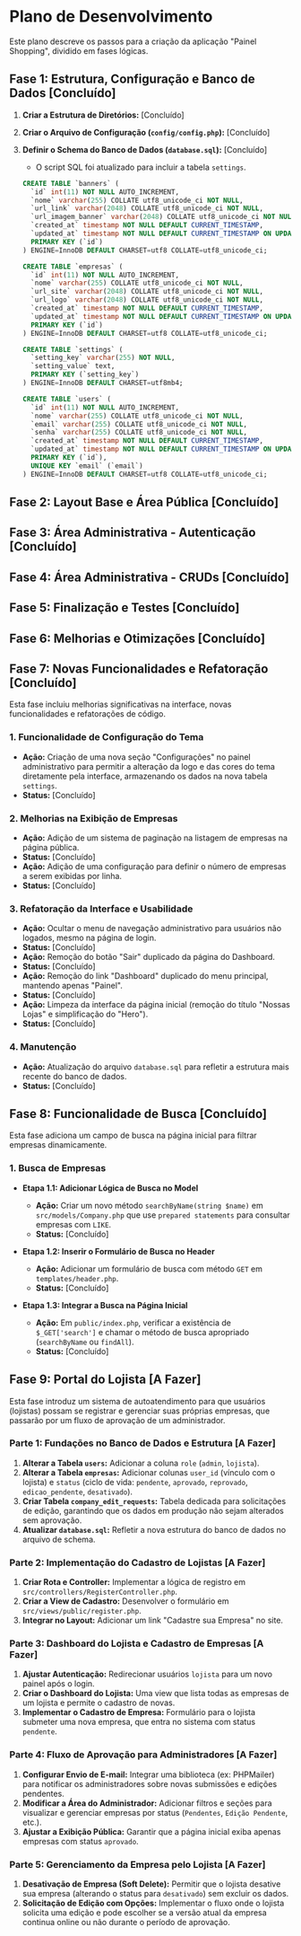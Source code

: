 # Plano de Desenvolvimento

Este plano descreve os passos para a criação da aplicação "Painel Shopping", dividido em fases lógicas.

## Fase 1: Estrutura, Configuração e Banco de Dados [Concluído]

1.  **Criar a Estrutura de Diretórios:** [Concluído]
2.  **Criar o Arquivo de Configuração (`config/config.php`):** [Concluído]
3.  **Definir o Schema do Banco de Dados (`database.sql`):** [Concluído]
    *   O script SQL foi atualizado para incluir a tabela `settings`.

    ```sql
    CREATE TABLE `banners` (
      `id` int(11) NOT NULL AUTO_INCREMENT,
      `nome` varchar(255) COLLATE utf8_unicode_ci NOT NULL,
      `url_link` varchar(2048) COLLATE utf8_unicode_ci NOT NULL,
      `url_imagem_banner` varchar(2048) COLLATE utf8_unicode_ci NOT NULL,
      `created_at` timestamp NOT NULL DEFAULT CURRENT_TIMESTAMP,
      `updated_at` timestamp NOT NULL DEFAULT CURRENT_TIMESTAMP ON UPDATE CURRENT_TIMESTAMP,
      PRIMARY KEY (`id`)
    ) ENGINE=InnoDB DEFAULT CHARSET=utf8 COLLATE=utf8_unicode_ci;

    CREATE TABLE `empresas` (
      `id` int(11) NOT NULL AUTO_INCREMENT,
      `nome` varchar(255) COLLATE utf8_unicode_ci NOT NULL,
      `url_site` varchar(2048) COLLATE utf8_unicode_ci NOT NULL,
      `url_logo` varchar(2048) COLLATE utf8_unicode_ci NOT NULL,
      `created_at` timestamp NOT NULL DEFAULT CURRENT_TIMESTAMP,
      `updated_at` timestamp NOT NULL DEFAULT CURRENT_TIMESTAMP ON UPDATE CURRENT_TIMESTAMP,
      PRIMARY KEY (`id`)
    ) ENGINE=InnoDB DEFAULT CHARSET=utf8 COLLATE=utf8_unicode_ci;

    CREATE TABLE `settings` (
      `setting_key` varchar(255) NOT NULL,
      `setting_value` text,
      PRIMARY KEY (`setting_key`)
    ) ENGINE=InnoDB DEFAULT CHARSET=utf8mb4;

    CREATE TABLE `users` (
      `id` int(11) NOT NULL AUTO_INCREMENT,
      `nome` varchar(255) COLLATE utf8_unicode_ci NOT NULL,
      `email` varchar(255) COLLATE utf8_unicode_ci NOT NULL,
      `senha` varchar(255) COLLATE utf8_unicode_ci NOT NULL,
      `created_at` timestamp NOT NULL DEFAULT CURRENT_TIMESTAMP,
      `updated_at` timestamp NOT NULL DEFAULT CURRENT_TIMESTAMP ON UPDATE CURRENT_TIMESTAMP,
      PRIMARY KEY (`id`),
      UNIQUE KEY `email` (`email`)
    ) ENGINE=InnoDB DEFAULT CHARSET=utf8 COLLATE=utf8_unicode_ci;
    ```

## Fase 2: Layout Base e Área Pública [Concluído]
## Fase 3: Área Administrativa - Autenticação [Concluído]
## Fase 4: Área Administrativa - CRUDs [Concluído]
## Fase 5: Finalização e Testes [Concluído]
## Fase 6: Melhorias e Otimizações [Concluído]

## Fase 7: Novas Funcionalidades e Refatoração [Concluído]

Esta fase incluiu melhorias significativas na interface, novas funcionalidades e refatorações de código.

### 1. Funcionalidade de Configuração do Tema

*   **Ação:** Criação de uma nova seção "Configurações" no painel administrativo para permitir a alteração da logo e das cores do tema diretamente pela interface, armazenando os dados na nova tabela `settings`.
*   **Status:** [Concluído]

### 2. Melhorias na Exibição de Empresas

*   **Ação:** Adição de um sistema de paginação na listagem de empresas na página pública.
*   **Status:** [Concluído]
*   **Ação:** Adição de uma configuração para definir o número de empresas a serem exibidas por linha.
*   **Status:** [Concluído]

### 3. Refatoração da Interface e Usabilidade

*   **Ação:** Ocultar o menu de navegação administrativo para usuários não logados, mesmo na página de login.
*   **Status:** [Concluído]
*   **Ação:** Remoção do botão "Sair" duplicado da página do Dashboard.
*   **Status:** [Concluído]
*   **Ação:** Remoção do link "Dashboard" duplicado do menu principal, mantendo apenas "Painel".
*   **Status:** [Concluído]
*   **Ação:** Limpeza da interface da página inicial (remoção do título "Nossas Lojas" e simplificação do "Hero").
*   **Status:** [Concluído]

### 4. Manutenção

*   **Ação:** Atualização do arquivo `database.sql` para refletir a estrutura mais recente do banco de dados.
*   **Status:** [Concluído]

## Fase 8: Funcionalidade de Busca [Concluído]

Esta fase adiciona um campo de busca na página inicial para filtrar empresas dinamicamente.

### 1. Busca de Empresas

*   **Etapa 1.1: Adicionar Lógica de Busca no Model**
    *   **Ação:** Criar um novo método `searchByName(string $name)` em `src/models/Company.php` que use `prepared statements` para consultar empresas com `LIKE`.
    *   **Status:** [Concluído]

*   **Etapa 1.2: Inserir o Formulário de Busca no Header**
    *   **Ação:** Adicionar um formulário de busca com método `GET` em `templates/header.php`.
    *   **Status:** [Concluído]

*   **Etapa 1.3: Integrar a Busca na Página Inicial**
    *   **Ação:** Em `public/index.php`, verificar a existência de `$_GET['search']` e chamar o método de busca apropriado (`searchByName` ou `findAll`).
    *   **Status:** [Concluído]

## Fase 9: Portal do Lojista [A Fazer]

Esta fase introduz um sistema de autoatendimento para que usuários (lojistas) possam se registrar e gerenciar suas próprias empresas, que passarão por um fluxo de aprovação de um administrador.

### Parte 1: Fundações no Banco de Dados e Estrutura [A Fazer]

1.  **Alterar a Tabela `users`:** Adicionar a coluna `role` (`admin`, `lojista`).
2.  **Alterar a Tabela `empresas`:** Adicionar colunas `user_id` (vínculo com o lojista) e `status` (ciclo de vida: `pendente`, `aprovado`, `reprovado`, `edicao_pendente`, `desativado`).
3.  **Criar Tabela `company_edit_requests`:** Tabela dedicada para solicitações de edição, garantindo que os dados em produção não sejam alterados sem aprovação.
4.  **Atualizar `database.sql`:** Refletir a nova estrutura do banco de dados no arquivo de schema.

### Parte 2: Implementação do Cadastro de Lojistas [A Fazer]

1.  **Criar Rota e Controller:** Implementar a lógica de registro em `src/controllers/RegisterController.php`.
2.  **Criar a View de Cadastro:** Desenvolver o formulário em `src/views/public/register.php`.
3.  **Integrar no Layout:** Adicionar um link "Cadastre sua Empresa" no site.

### Parte 3: Dashboard do Lojista e Cadastro de Empresas [A Fazer]

1.  **Ajustar Autenticação:** Redirecionar usuários `lojista` para um novo painel após o login.
2.  **Criar o Dashboard do Lojista:** Uma view que lista todas as empresas de um lojista e permite o cadastro de novas.
3.  **Implementar o Cadastro de Empresa:** Formulário para o lojista submeter uma nova empresa, que entra no sistema com status `pendente`.

### Parte 4: Fluxo de Aprovação para Administradores [A Fazer]

1.  **Configurar Envio de E-mail:** Integrar uma biblioteca (ex: PHPMailer) para notificar os administradores sobre novas submissões e edições pendentes.
2.  **Modificar a Área do Administrador:** Adicionar filtros e seções para visualizar e gerenciar empresas por status (`Pendentes`, `Edição Pendente`, etc.).
3.  **Ajustar a Exibição Pública:** Garantir que a página inicial exiba apenas empresas com status `aprovado`.

### Parte 5: Gerenciamento da Empresa pelo Lojista [A Fazer]

1.  **Desativação de Empresa (Soft Delete):** Permitir que o lojista desative sua empresa (alterando o status para `desativado`) sem excluir os dados.
2.  **Solicitação de Edição com Opções:** Implementar o fluxo onde o lojista solicita uma edição e pode escolher se a versão atual da empresa continua online ou não durante o período de aprovação.

